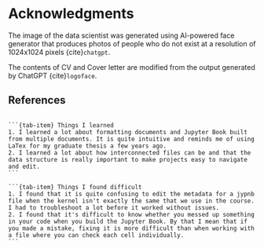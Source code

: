 # Acknowledgments

The image of the data scientist was generated using AI-powered face generator that produces photos of people who do not exist at a resolution of 1024x1024 pixels {cite}`chatgpt`.

The contents of CV and Cover letter are modified from the output generated by ChatGPT {cite}`logoface`.

## References
```{bibliography}
```

````{tab-set}
```{tab-item} Things I learned
1. I learned a lot about formatting documents and Jupyter Book built from multiple documents. It is quite intuitive and reminds me of using LaTex for my graduate thesis a few years ago. 
2. I learned a lot about how interconnected files can be and that the data structure is really important to make projects easy to navigate and edit. 
```

```{tab-item} Things I found difficult
1. I found that it is quite confusing to edit the metadata for a jypnb file when the kernel isn't exactly the same that we use in the course. I had to troubleshoot a lot before it worked without issues. 
2. I found that it's difficult to know whether you messed up something in your code when you build the Jupyter Book. By that I mean that if you made a mistake, fixing it is more difficult than when working with a file where you can check each cell individually. 
```
````
